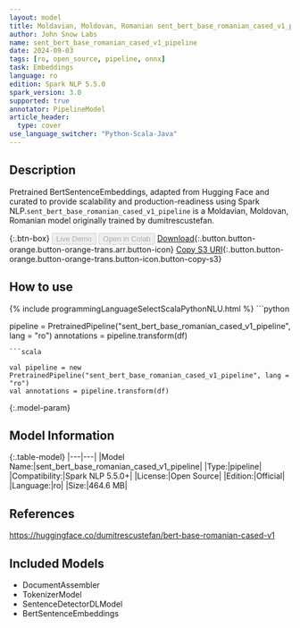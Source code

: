 ```yaml
---
layout: model
title: Moldavian, Moldovan, Romanian sent_bert_base_romanian_cased_v1_pipeline pipeline BertSentenceEmbeddings from dumitrescustefan
author: John Snow Labs
name: sent_bert_base_romanian_cased_v1_pipeline
date: 2024-09-03
tags: [ro, open_source, pipeline, onnx]
task: Embeddings
language: ro
edition: Spark NLP 5.5.0
spark_version: 3.0
supported: true
annotator: PipelineModel
article_header:
  type: cover
use_language_switcher: "Python-Scala-Java"
---
```


## Description

Pretrained BertSentenceEmbeddings, adapted from Hugging Face and curated to provide scalability and production-readiness using Spark NLP.`sent_bert_base_romanian_cased_v1_pipeline` is a Moldavian, Moldovan, Romanian model originally trained by dumitrescustefan.

{:.btn-box}
<button class="button button-orange" disabled>Live Demo</button>
<button class="button button-orange" disabled>Open in Colab</button>
[Download](https://s3.amazonaws.com/auxdata.johnsnowlabs.com/public/models/sent_bert_base_romanian_cased_v1_pipeline_ro_5.5.0_3.0_1725355258568.zip){:.button.button-orange.button-orange-trans.arr.button-icon}
[Copy S3 URI](s3://auxdata.johnsnowlabs.com/public/models/sent_bert_base_romanian_cased_v1_pipeline_ro_5.5.0_3.0_1725355258568.zip){:.button.button-orange.button-orange-trans.button-icon.button-copy-s3}

## How to use



<div class="tabs-box" markdown="1">
{% include programmingLanguageSelectScalaPythonNLU.html %}
```python

pipeline = PretrainedPipeline("sent_bert_base_romanian_cased_v1_pipeline", lang = "ro")
annotations =  pipeline.transform(df)   

```
```scala

val pipeline = new PretrainedPipeline("sent_bert_base_romanian_cased_v1_pipeline", lang = "ro")
val annotations = pipeline.transform(df)

```
</div>

{:.model-param}
## Model Information

{:.table-model}
|---|---|
|Model Name:|sent_bert_base_romanian_cased_v1_pipeline|
|Type:|pipeline|
|Compatibility:|Spark NLP 5.5.0+|
|License:|Open Source|
|Edition:|Official|
|Language:|ro|
|Size:|464.6 MB|

## References

https://huggingface.co/dumitrescustefan/bert-base-romanian-cased-v1

## Included Models

- DocumentAssembler
- TokenizerModel
- SentenceDetectorDLModel
- BertSentenceEmbeddings